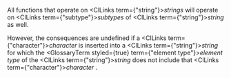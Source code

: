  



All functions that operate on <ClLinks  term={"string"}><i>strings</i></ClLinks> will operate on <ClLinks  term={"subtype"}><i>subtypes</i></ClLinks> of <ClLinks  term={"string"}><i>string</i></ClLinks> as well. 



However, the consequences are undefined if a <ClLinks  term={"character"}><i>character</i></ClLinks> is inserted into a <ClLinks  term={"string"}><i>string</i></ClLinks> for which the <GlossaryTerm styled={true} term={"element type"}><i>element type</i></GlossaryTerm> of the <ClLinks  term={"string"}><i>string</i></ClLinks> does not include that <ClLinks  term={"character"}><i>character</i></ClLinks> . 







 



 



